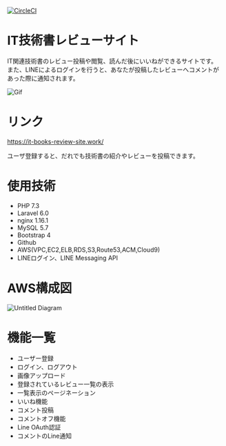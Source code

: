 [![CircleCI](https://circleci.com/gh/drumnistnakano/IT-books-review-site/tree/master.svg?style=svg)](https://circleci.com/gh/drumnistnakano/IT-books-review-site/tree/master)

# IT技術書レビューサイト
IT関連技術書のレビュー投稿や閲覧、読んだ後にいいねができるサイトです。  
また、LINEによるログインを行うと、あなたが投稿したレビューへコメントがあった際に通知されます。  

![Gif](https://raw.github.com/wiki/drumnistnakano/IT-books-review-site/tutorial.gif)

# リンク
https://it-books-review-site.work/

ユーザ登録すると、だれでも技術書の紹介やレビューを投稿できます。  

# 使用技術
* PHP 7.3
* Laravel 6.0
* nginx 1.16.1
* MySQL 5.7
* Bootstrap 4
* Github
* AWS(VPC,EC2,ELB,RDS,S3,Route53,ACM,Cloud9)
* LINEログイン、LINE Messaging API

# AWS構成図
![Untitled Diagram](https://user-images.githubusercontent.com/30113636/73723968-a1378880-476d-11ea-9ddb-7f6a8090ee72.png)

# 機能一覧
* ユーザー登録
* ログイン、ログアウト
* 画像アップロード
* 登録されているレビュー一覧の表示
* 一覧表示のページネーション
* いいね機能
* コメント投稿
* コメントオフ機能
* Line OAuth認証
* コメントのLine通知
